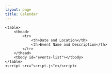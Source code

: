 ```yaml
---
layout: page
title: Calendar
---
```

<html>
    <body>
    <style>
    /* Add this style block */
    #events-list td:first-child {
        width: 40%; /* Adjust this value as needed */
        position: relative;
        z-index: 1; /* Adjust this value as needed */
    }
    #events-list td:last-child {
        width: 60%; /* Adjust this value as needed */
        position: relative;
        z-index: 1; /* Adjust this value as needed */
    }
    /* Add this to set the z-index of your table */
    table {
        position: relative;
        z-index: -2; /* Adjust this value as needed */
    }
</style>

    <table>
        <thead>
            <tr>
                <th>Date and Location</th>
                <th>Event Name and Description</th>
            </tr>
        </thead>
        <tbody id="events-list"></tbody>
    </table>
    <script src="script.js"></script>
</body>
</html>
